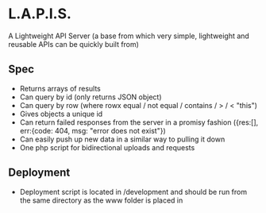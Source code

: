 # L.A.P.I.S.
A Lightweight API Server (a base from which very simple, lightweight and reusable APIs can be quickly built from)

## Spec
  * Returns arrays of results
  * Can query by id (only returns JSON object)
  * Can query by row (where rowx equal / not equal / contains / > / < "this")
  * Gives objects a unique id
  * Can return failed responses from the server in a promisy fashion ({res:[], err:{code: 404, msg: "error does not exist"})
  * Can easily push up new data in a similar way to pulling it down
  * One php script for bidirectional uploads and requests

## Deployment
  * Deployment script is located in /development and should be run from the same directory as the www folder is placed in
